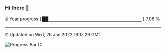 ### Hi there 👋

⏳ Year progress { ██▁▁▁▁▁▁▁▁▁▁▁▁▁▁▁▁▁▁▁▁▁▁▁▁▁▁▁▁ } 7.06 %

---

⏰ Updated on Wed, 26 Jan 2022 18:13:29 GMT

![Progress Bar CI](https://github.com/liununu/liununu/workflows/Progress%20Bar%20CI/badge.svg)
